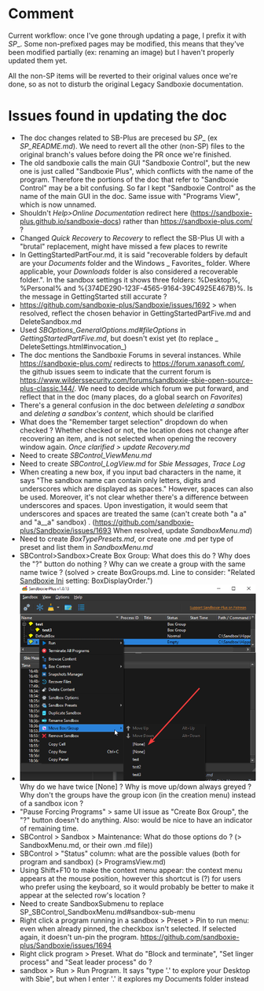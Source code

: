 # Comment

Current workflow: once I've gone through updating a page, I prefix it with _SP__. Some non-prefixed pages may be
modified, this means that they've been modified partially (ex: renaming an image) but I haven't properly updated them
yet.

All the non-SP items will be reverted to their original values once we're done, so as not to disturb the original Legacy
Sandboxie documentation.

# Issues found in updating the doc

* The doc changes related to SB-Plus are precesed bu _SP__ (ex _SP_README.md_). We need to revert all the other (non-SP)
  files to the original branch's values before doing the PR once we're finished.
* The old sandboxie calls the main GUI "Sandboxie Control", but the new one is just called "Sandboxie Plus", which
  conflicts with the name of the program. Therefore the portions of the doc that refer to "Sandboxie Control" may be a
  bit confusing. So far I kept "Sandboxie Control" as the name of the main GUI in the doc. Same issue with "Programs
  View", which is now unnamed.
* Shouldn't _Help>Online Documentation_ redirect here (https://sandboxie-plus.github.io/sandboxie-docs) rather
  than https://sandboxie-plus.com/ ?
* Changed _Quick Recovery_ to _Recovery_ to reflect the SB-Plus UI with a "brutal" replacement, might have missed a few
  places to rewrite
* In GettingStartedPartFour.md, it is said "recoverable folders by default are your _Documents_ folder and the Windows _
  Favorites_ folder. Where applicable, your _Downloads_ folder is also considered a recoverable folder.". In the sandbox
  settings it shows three folders: %Desktop%, %Personal% and %{374DE290-123F-4565-9164-39C4925E467B}%. Is the message in
  GettingStarted still accurate ?
* https://github.com/sandboxie-plus/Sandboxie/issues/1692 > when resolved, reflect the chosen behavior in
  GettingStartedPartFive.md and DeleteSandbox.md
* Used _SBOptions_GeneralOptions.md#fileOptions_ in _GettingStartedPartFive.md_, but doesn't exist yet (to replace _
  DeleteSettings.html#invocation_)
* The doc mentions the Sandboxie Forums in several instances. While https://sandboxie-plus.com/ redirects
  to https://forum.xanasoft.com/, the github issues seem to indicate that the current forum
  is https://www.wilderssecurity.com/forums/sandboxie-sbie-open-source-plus-classic.144/. We need to decide which forum
  we put forward, and reflect that in the doc (many places, do a global search on _Favorites_)
* There's a general confusion in the doc between _deleleting a sandbox_ and _deleting a sandbox's content_, which should
  be clarified
* What does the "Remember target selection" dropdown do when checked ? Whether checked or not, the location does not
  change after recovering an item, and is not selected when opening the recovery window again. _Once clarified > update
  Recovery.md_
* Need to create _SBControl_ViewMenu.md_
* Need to create _SBControl_LogView.md_ for _Sbie Messages_, _Trace Log_
* When creating a new box, if you input bad characters in the name, it says "The sandbox name can contain only letters,
  digits and underscores which are displayed as spaces." However, spaces can also be used. Moreover, it's not clear
  whether there's a difference between underscores and spaces. Upon investigation, it would seem that underscores and
  spaces are treated the same (can't create both "a a" and "a__a" sandbox)
  . (https://github.com/sandboxie-plus/Sandboxie/issues/1693 When resolved, update _SandboxMenu.md_)
* Need to create _BoxTypePresets.md_, or create one .md per type of preset and list them in _SandboxMenu.md_
* SBControl>Sandbox>Create Box Group: What does this do ? Why does the "?" button do nothing ? Why can we create a group
  with the same name twice ? (solved > create BoxGroups.md. Line to consider: "Related [Sandboxie Ini](SandboxieIni.md)
  setting: BoxDisplayOrder.")
* ![](Media/temp_1.png) Why do we have twice [None] ? Why is move up/down always greyed ? Why don't the groups have the
  group icon (in the creation menu) instead of a sandbox icon ?
* "Pause Forcing Programs" > same UI issue as "Create Box Group", the "?" button doesn't do anything. Also: would be
  nice to have an indicator of remaining time.
* SBControl > Sandbox > Maintenance: What do those options do ? (> SandboxMenu.md, or their own .md file))
* SBControl > "Status" column: what are the possible values (both for program and sandbox) (> ProgramsView.md)
* Using Shift+F10 to make the context menu appear: the context menu appears at the mouse position, however this shortcut
  is (?) for users who prefer using the keyboard, so it would probably be better to make it appear at the selected row's
  location ?
* Need to create SandboxSubmenu to replace SP_SBControl_SandboxMenu.md#sandbox-sub-menu
* Right click a program running in a sandbox > Preset > Pin to run menu: even when already pinned, the checkbox isn't
  selected. If selected again, it doesn't un-pin the program. https://github.com/sandboxie-plus/Sandboxie/issues/1694
* Right click program > Preset. What do "Block and terminate", "Set linger process" and "Seat leader process" do ?
* sandbox > Run > Run Program. It says "type '.' to explore your Desktop with Sbie", but when I enter '.' it explores my
  Documents folder instead